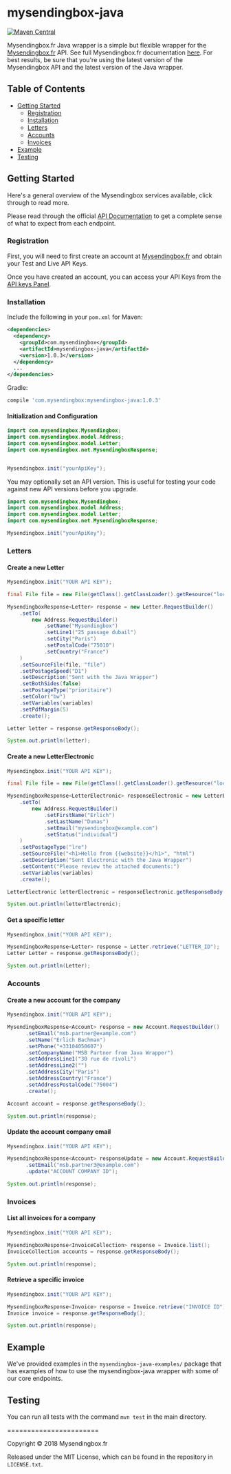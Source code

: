 # mysendingbox-java

[![Maven Central](https://img.shields.io/maven-central/v/com.mysendingbox/mysendingbox-java.svg)](http://search.maven.org/#search%7Cga%7C1%7Cg%3A%22com.mysendingbox%22%20AND%20a%3A%22mysendingbox-java%22)

Mysendingbox.fr Java wrapper is a simple but flexible wrapper for the [Mysendingbox.fr](https://www.mysendingbox.fr) API. See full Mysendingbox.fr documentation [here](https://docs.mysendingbox.fr/?java). For best results, be sure that you're using the latest version of the Mysendingbox API and the latest version of the Java wrapper.

## Table of Contents

- [Getting Started](#getting-started)
  - [Registration](#registration)
  - [Installation](#installation)
  - [Letters](#letters)
  - [Accounts](#accounts)
  - [Invoices](#invoices)
- [Example](#example)
- [Testing](#testing)

## Getting Started

Here's a general overview of the Mysendingbox services available, click through to read more.

Please read through the official [API Documentation](https://docs.mysendingbox.fr/?java#) to get a complete sense of what to expect from each endpoint.

### Registration

First, you will need to first create an account at [Mysendingbox.fr](https://www.mysendingbox.fr/signup) and obtain your Test and Live API Keys.

Once you have created an account, you can access your API Keys from the [API keys Panel](https://www.mysendingbox.fr/app/dashboard/settings/keys).

### Installation

Include the following in your `pom.xml` for Maven:

```xml
<dependencies>
  <dependency>
    <groupId>com.mysendingbox</groupId>
    <artifactId>mysendingbox-java</artifactId>
    <version>1.0.3</version>
  </dependency>
  ...
</dependencies>
```

Gradle:

```groovy
compile 'com.mysendingbox:mysendingbox-java:1.0.3'
```

#### Initialization and Configuration

```java
import com.mysendingbox.Mysendingbox;
import com.mysendingbox.model.Address;
import com.mysendingbox.model.Letter;
import com.mysendingbox.net.MysendingboxResponse;


Mysendingbox.init("yourApiKey");
```

You may optionally set an API version. This is useful for testing your code against new API versions before you upgrade.

```java
import com.mysendingbox.Mysendingbox;
import com.mysendingbox.model.Address;
import com.mysendingbox.model.Letter;
import com.mysendingbox.net.MysendingboxResponse;

Mysendingbox.init("yourApiKey");
```

### Letters

#### Create a new Letter

```java
Mysendingbox.init("YOUR API KEY");

final File file = new File(getClass().getClassLoader().getResource("local_file.pdf").getPath());

MysendingboxResponse<Letter> response = new Letter.RequestBuilder()
    .setTo(
        new Address.RequestBuilder()
            .setName("Mysendingbox")
            .setLine1("25 passage dubail")
            .setCity("Paris")
            .setPostalCode("75010")
            .setCountry("France")
    )
    .setSourceFile(file, "file")
    .setPostageSpeed("D1")
    .setDescription("Sent with the Java Wrapper")
    .setBothSides(false)
    .setPostageType("prioritaire")
    .setColor("bw")
    .setVariables(variables)
    .setPdfMargin(5)
    .create();

Letter letter = response.getResponseBody();

System.out.println(letter);
```

#### Create a new LetterElectronic

```java
Mysendingbox.init("YOUR API KEY");

final File file = new File(getClass().getClassLoader().getResource("local_file.pdf").getPath());

MysendingboxResponse<LetterElectronic> responseElectronic = new LetterElectronic.RequestBuilder()
    .setTo(
        new Address.RequestBuilder()
            .setFirstName("Erlich")
            .setLastName("Dumas")
            .setEmail("mysendingbox@example.com")
            .setStatus("individual")
    )
    .setPostageType("lre")
    .setSourceFile("<h1>Hello from {{website}}</h1>", "html")
    .setDescription("Sent Electronic with the Java Wrapper")
    .setContent("Please review the attached documents:")
    .setVariables(variables)
    .create();

LetterElectronic letterElectronic = responseElectronic.getResponseBody();

System.out.println(letterElectronic);
```

#### Get a specific letter

```java
Mysendingbox.init("YOUR API KEY");

MysendingboxResponse<Letter> response = Letter.retrieve("LETTER_ID");
Letter Letter = response.getResponseBody();

System.out.println(Letter);
```

### Accounts

#### Create a new account for the company

```java
Mysendingbox.init("YOUR API KEY");

MysendingboxResponse<Account> response = new Account.RequestBuilder()
      .setEmail("msb.partner@example.com")
      .setName("Erlich Bachman")
      .setPhone("+33104050607")
      .setCompanyName("MSB Partner from Java Wrapper")
      .setAddressLine1("30 rue de rivoli")
      .setAddressLine2("")
      .setAddressCity("Paris")
      .setAddressCountry("France")
      .setAddressPostalCode("75004")
      .create();

Account account = response.getResponseBody();

System.out.println(response);
```

#### Update the account company email

```java
Mysendingbox.init("YOUR API KEY");

MysendingboxResponse<Account> responseUpdate = new Account.RequestBuilder()
      .setEmail("msb.partner3@example.com")
      .update("ACCOUNT COMPANY ID");

System.out.println(response);
```

### Invoices

#### List all invoices for a company

```java
Mysendingbox.init("YOUR API KEY");

MysendingboxResponse<InvoiceCollection> response = Invoice.list();
InvoiceCollection accounts = response.getResponseBody();

System.out.println(response);
```

#### Retrieve a specific invoice

```java
Mysendingbox.init("YOUR API KEY");

MysendingboxResponse<Invoice> response = Invoice.retrieve("INVOICE ID");
Invoice invoice = response.getResponseBody();

System.out.println(response);
```

## Example

We've provided examples in the `mysendingbox-java-examples/` package that has examples of how to use the mysendingbox-java wrapper with some of our core endpoints.

## Testing

You can run all tests with the command `mvn test` in the main directory.

=======================

Copyright &copy; 2018 Mysendingbox.fr

Released under the MIT License, which can be found in the repository in `LICENSE.txt`.
